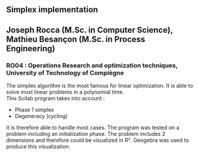 ## Simplex implementation
## Joseph Rocca (M.Sc. in Computer Science), Mathieu Besançon (M.Sc. in Process Engineering) 
### RO04 : Operations Research and optimization techniques, University of Technology of Compiègne
  
The simplex algorithm is the most famous for linear optimization. It is able to solve most linear problems in a polynomial time.   
This Scilab program takes into account :  
- Phase 1 simplex
- Degeneracy (cycling)  
   
It is therefore able to handle most cases. The program was tested on a problem including an initialization phase.
The problem includes 2 dimensions and therefore could be visualized in R². Geogebra was used to produce this visualization.



